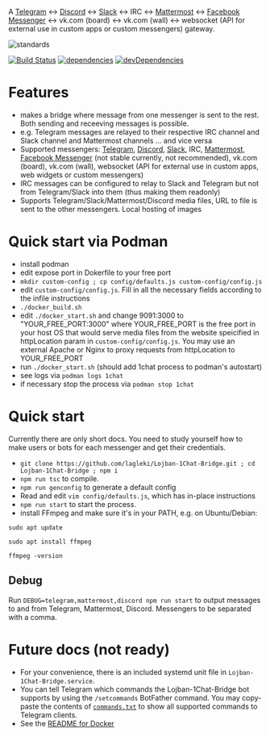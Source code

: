 A [Telegram](https://telegram.org/) ↔ [Discord](https://discordapp.com) ↔ [Slack](https://slack.com) ↔ IRC ↔ [Mattermost](https://mattermost.com/) ↔ [Facebook Messenger](https://facebook.com)  ↔ vk.com (board) ↔ vk.com (wall)  ↔ websocket (API for external use in custom apps or custom messengers) gateway.

![standards](https://imgs.xkcd.com/comics/standards.png)

[![Build Status](https://travis-ci.org/lagleki/Lojban-1Chat-Bridge.svg?branch=develop)](https://travis-ci.org/lagleki/Lojban-1Chat-Bridge)
[![dependencies](https://david-dm.org/lagleki/Lojban-1Chat-Bridge.svg)](https://david-dm.org/lagleki/Lojban-1Chat-Bridge#info=Dependencies)
[![devDependencies](https://david-dm.org/lagleki/Lojban-1Chat-Bridge/dev-status.svg)](https://david-dm.org/lagleki/Lojban-1Chat-Bridge#info=devDependencies)

# Features

* makes a bridge where message from one messenger is sent to the rest. Both sending and receeving messages is possible.
* e.g. Telegram messages are relayed to their respective IRC channel and Slack channel and Mattermost channels ... and vice versa
* Supported messengers: [Telegram](https://telegram.org/), [Discord](https://discordapp.com), [Slack](https://slack.com), IRC, [Mattermost](https://mattermost.com/), [Facebook Messenger](https://facebook.com) (not stable currently, not recommended), vk.com (board), vk.com (wall), websocket (API for external use in custom apps, web widgets or custom messengers)
* IRC messages can be configured to relay to Slack and Telegram but not from Telegram/Slack into them (thus making them readonly)
* Supports Telegram/Slack/Mattermost/Discord media files, URL to file is sent to the other messengers. Local hosting of images

# Quick start via Podman

* install podman
* edit expose port in Dokerfile to your free port
* `mkdir custom-config ; cp config/defaults.js custom-config/config.js`
* edit `custom-config/config.js`. Fill in all the necessary fields according to the infile instructions 
* `./docker_build.sh`
* edit `./docker_start.sh` and change 9091:3000 to "YOUR_FREE_PORT:3000" where YOUR_FREE_PORT is the free port in your host OS that would serve media files from the website speicified in httpLocation param in `custom-config/config.js`. You may use an external Apache or Nginx to proxy requests from httpLocation to YOUR_FREE_PORT
* run `./docker_start.sh` (should add 1chat process to podman's autostart)
* see logs via `podman logs 1chat`
* if necessary stop the process via `podman stop 1chat`

# Quick start

Currently there are only short docs. You need to study yourself how to make users or bots for each messenger and get their credentials.

* `git clone https://github.com/lagleki/Lojban-1Chat-Bridge.git ; cd Lojban-1Chat-Bridge ; npm i`
* `npm run tsc` to compile.
* `npm run genconfig` to generate a default config
* Read and edit `vim config/defaults.js`, which has in-place instructions
* `npm run start` to start the process.
* install FFmpeg and make sure it's in your PATH, e.g. on Ubuntu/Debian:
```
sudo apt update

sudo apt install ffmpeg

ffmpeg -version
```

## Debug

Run `DEBUG=telegram,mattermost,discord npm run start` to output messages to and from Telegram, Mattermost, Discord. Messengers to be separated with a comma. 

# Future docs (not ready)

- For your convenience, there is an included systemd unit file in
  `Lojban-1Chat-Bridge.service`.
- You can tell Telegram which commands the Lojban-1Chat-Bridge bot supports by using the
  `/setcommands` BotFather command. You may copy-paste the contents of
  [`commands.txt`](/commands.txt) to show all supported commands to Telegram
  clients.
- See the [README for Docker](Docker_README.md)
